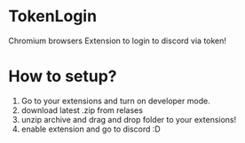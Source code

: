 # TokenLogin
Chromium browsers Extension to login to discord via token!


# How to setup?
1. Go to your extensions and turn on developer mode.
2. download latest .zip from relases
3. unzip archive and drag and drop folder to your extensions!
4. enable extension and go to discord :D
